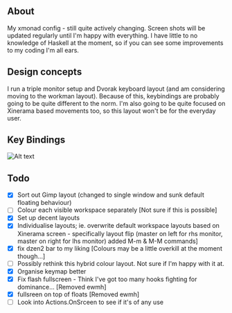 ## About

My xmonad config - still quite actively changing. Screen shots will be updated regularly until I'm happy with everything. I have little to no knowledge of Haskell at the moment, so if you can see some improvements to my coding I'm all ears.

## Design concepts

I run a triple monitor setup and Dvorak keyboard layout (and am considering moving to the workman layout). Because of this, keybindings are probably going to be quite different to the norm. I'm also going to be quite focused on Xinerama based movements too, so this layout won't be for the everyday user.

## Key Bindings

![Alt text](https://raw.github.com/Libbum/xmonad/master/keymap.png "Current Keymap")

## Todo

- [X] Sort out Gimp layout (changed to single window and sunk default floating behaviour)
- [ ] Colour each visible workspace separately [Not sure if this is possible]
- [X] Set up decent layouts 
- [X] Individualise layouts; ie. overwrite default workspace layouts based on Xinerama screen - specifically layout flip (master on left for rhs monitor, master on right for lhs monitor) added M-m & M-M commands]
- [X] fix dzen2 bar to my liking [Colours may be a little overkill at the moment though...]
- [ ] Possibly rethink this hybrid colour layout. Not sure if I'm happy with it at.
- [X] Organise keymap better
- [X] Fix flash fullscreen - Think I've got too many hooks fighting for dominance... [Removed ewmh]
- [X] fullsreen on top of floats [Removed ewmh]
- [ ] Look into Actions.OnSrceen to see if it's of any use
